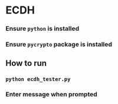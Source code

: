 # ECDH 

### Ensure `python` is installed 
### Ensure `pycrypto` package is installed 

## How to run
### `python ecdh_tester.py`
### Enter message when prompted
